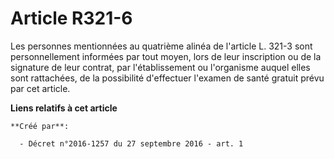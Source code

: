 # Article R321-6

Les personnes mentionnées au quatrième alinéa de l'article L. 321-3 sont personnellement informées par tout moyen, lors de
leur inscription ou de la signature de leur contrat, par l'établissement ou l'organisme auquel elles sont rattachées, de la
possibilité d'effectuer l'examen de santé gratuit prévu par cet article.

**Liens relatifs à cet article**

	**Créé par**:

	  - Décret n°2016-1257 du 27 septembre 2016 - art. 1
